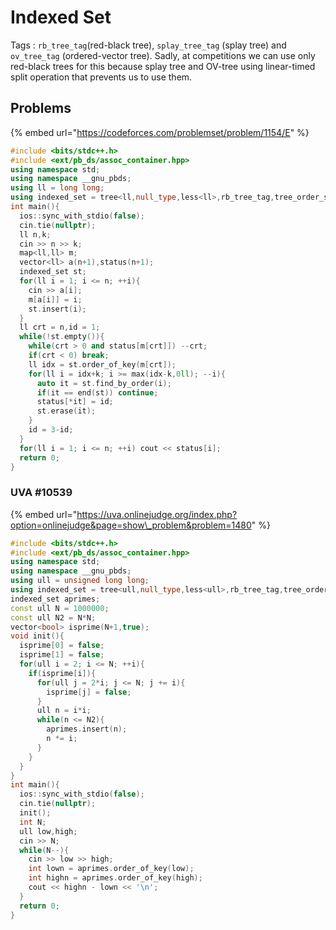 # Indexed Set

Tags : `rb_tree_tag`\(red-black tree\), `splay_tree_tag` \(splay tree\) and `ov_tree_tag` \(ordered-vector tree\). Sadly, at competitions we can use only red-black trees for this because splay tree and OV-tree using linear-timed split operation that prevents us to use them.

## Problems

{% embed url="https://codeforces.com/problemset/problem/1154/E" %}

```cpp
#include <bits/stdc++.h>
#include <ext/pb_ds/assoc_container.hpp>
using namespace std;
using namespace __gnu_pbds;
using ll = long long;
using indexed_set = tree<ll,null_type,less<ll>,rb_tree_tag,tree_order_statistics_node_update>;
int main(){
  ios::sync_with_stdio(false);
  cin.tie(nullptr);
  ll n,k;
  cin >> n >> k;
  map<ll,ll> m;
  vector<ll> a(n+1),status(n+1);
  indexed_set st;
  for(ll i = 1; i <= n; ++i){
    cin >> a[i];
    m[a[i]] = i;
    st.insert(i);
  }
  ll crt = n,id = 1;
  while(!st.empty()){
    while(crt > 0 and status[m[crt]]) --crt;
    if(crt < 0) break;
    ll idx = st.order_of_key(m[crt]);
    for(ll i = idx+k; i >= max(idx-k,0ll); --i){
      auto it = st.find_by_order(i);
      if(it == end(st)) continue;
      status[*it] = id;
      st.erase(it);
    }
    id = 3-id;
  }
  for(ll i = 1; i <= n; ++i) cout << status[i];
  return 0;
}
```

### UVA \#10539

{% embed url="https://uva.onlinejudge.org/index.php?option=onlinejudge&page=show\_problem&problem=1480" %}

```cpp
#include <bits/stdc++.h>
#include <ext/pb_ds/assoc_container.hpp>
using namespace std;
using namespace __gnu_pbds;
using ull = unsigned long long;
using indexed_set = tree<ull,null_type,less<ull>,rb_tree_tag,tree_order_statistics_node_update>;
indexed_set aprimes;
const ull N = 1000000;
const ull N2 = N*N;
vector<bool> isprime(N+1,true);
void init(){
  isprime[0] = false;
  isprime[1] = false;
  for(ull i = 2; i <= N; ++i){
    if(isprime[i]){
      for(ull j = 2*i; j <= N; j += i){
        isprime[j] = false;
      }
      ull n = i*i;
      while(n <= N2){
        aprimes.insert(n);
        n *= i;
      }
    }
  }
}
int main(){
  ios::sync_with_stdio(false);
  cin.tie(nullptr);
  init();
  int N;
  ull low,high;
  cin >> N;
  while(N--){
    cin >> low >> high;
    int lown = aprimes.order_of_key(low);
    int highn = aprimes.order_of_key(high);
    cout << highn - lown << '\n';
  }
  return 0;
}
```

